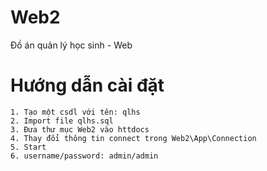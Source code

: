 # Web2
Đồ án quản lý học sinh - Web
# Hướng dẫn cài đặt
	1. Tạo một csdl với tên: qlhs
	2. Import file qlhs.sql
	3. Đưa thư mục Web2 vào httdocs
	4. Thay đổi thông tin connect trong Web2\App\Connection
	5. Start
	6. username/password: admin/admin
